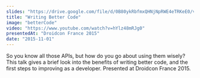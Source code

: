 ```yaml
---
slides: "https://drive.google.com/file/d/0B80ykRbfmxQHNjNpRWE4eTRKeE0/view"
title: "Writing Better Code"
image: "betterCode"
video: "https://www.youtube.com/watch?v=hYlz48mRJg0"
presentedAt: "Droidcon France 2015"
date: "2015-11-01"
---
```

So you know all those APIs, but how do you go about using them wisely? This talk gives a brief look into the benefits of writing better code, and the first steps to improving as a developer. Presented at Droidcon France 2015.